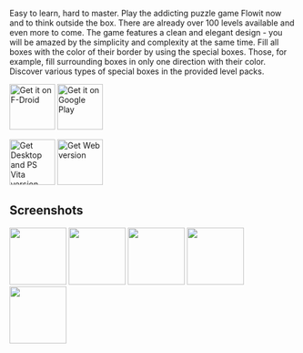 Easy to learn, hard to master. Play the addicting puzzle game Flowit now and to think outside the box.
There are already over 100 levels available and even more to come. The game features a clean and elegant design - you will be amazed by the simplicity and complexity at the same time. 
Fill all boxes with the color of their border by using the special boxes. Those, for example, fill surrounding boxes in only one direction with their color. Discover various types of special boxes in the provided level packs.

[<img src="https://fdroid.gitlab.io/artwork/badge/get-it-on.png"
     alt="Get it on F-Droid"
     height="80">](https://f-droid.org/packages/com.bytehamster.flowitgame/)
[<img src="https://play.google.com/intl/en_us/badges/images/generic/en-play-badge.png"
     alt="Get it on Google Play"
     height="80">](https://play.google.com/store/apps/details?id=com.bytehamster.flowitgame)

[<img src="https://raw.githubusercontent.com/Flowit-Game/Flowit/master/assets/get-psvita.png"
     alt="Get Desktop and PS Vita version"
     height="80">](https://github.com/Flowit-Game/flowit-vita)
[<img src="https://raw.githubusercontent.com/Flowit-Game/Flowit/master/assets/get-website.png"
     alt="Get Web version"
     height="80">](https://flowit-game.github.io/flowit-react/)

## Screenshots

<img src="https://raw.githubusercontent.com/Flowit-Game/Flowit/master/app/src/main/play/listings/en-US/graphics/phone-screenshots/01.png" width="100" /> <img src="https://raw.githubusercontent.com/Flowit-Game/Flowit/master/app/src/main/play/listings/en-US/graphics/phone-screenshots/02.png" width="100" /> <img src="https://raw.githubusercontent.com/Flowit-Game/Flowit/master/app/src/main/play/listings/en-US/graphics/phone-screenshots/03.png" width="100" /> <img src="https://raw.githubusercontent.com/Flowit-Game/Flowit/master/app/src/main/play/listings/en-US/graphics/phone-screenshots/04.png" width="100" /> <img src="https://raw.githubusercontent.com/Flowit-Game/Flowit/master/app/src/main/play/listings/en-US/graphics/phone-screenshots/05.png" width="100" />
